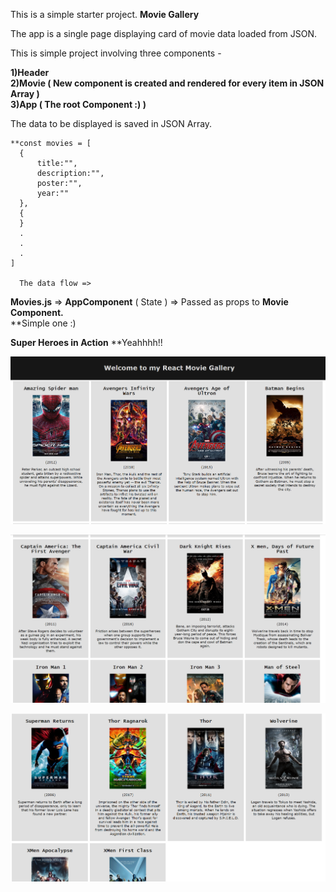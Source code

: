 This is a simple starter project.
**Movie Gallery**

The app is a single page displaying card of movie data loaded from JSON. 

This is simple project involving three components -  

**1)Header**  
**2)Movie ( New component is created and rendered for every item in JSON Array )**  
**3)App ( The root Component :) )**  

The data to be displayed is saved in JSON Array. 

    **const movies = [  
      {  
          title:"",  
          description:"",  
          poster:"",  
          year:""  
      },  
      {  
      }  
      .  
      .  
      .  
    ]  

      The data flow =>  

**Movies.js**  => **AppComponent** ( State ) => Passed as props to **Movie Component.**  
**Simple one :)

**Super Heroes in Action**
**Yeahhhh!!  


![Movie Gallery in Action](https://github.com/karthiksagarmv/movie-gallery/blob/master/Screenshots/image1.PNG)  




![Movie Gallery in Action](https://github.com/karthiksagarmv/movie-gallery/blob/master/Screenshots/image2.PNG)  




![Movie Gallery in Action](https://github.com/karthiksagarmv/movie-gallery/blob/master/Screenshots/image3.PNG)
